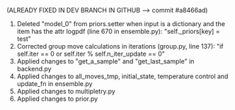 (ALREADY FIXED IN DEV BRANCH IN GITHUB --> commit #a8466ad)

1. Deleted "model_0" from priors.setter when input is a dictionary and the item has the attr logpdf (line 670 in ensemble.py):
   "self._priors[key] = test"
2. Corrected group move calculations in iterations (group.py, line 137):
   "if self.iter == 0 or self.iter % self.n_iter_update == 0"
3. Applied changes to "get_a_sample" and "get_last_sample" in backend.py
4. Applied changes to all_moves_tmp, initial_state, temperature control and update_fn in ensemble.py
5. Applied changes to multipletry.py
6. Applied changes to prior.py